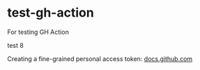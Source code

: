 # test-gh-action
For testing GH Action

test 8

Creating a fine-grained personal access token: [docs.github.com](https://docs.github.com/en/authentication/keeping-your-account-and-data-secure/managing-your-personal-access-tokens#creating-a-fine-grained-personal-access-token)